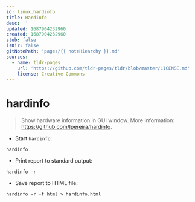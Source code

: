 ```yaml
---
id: linux.hardinfo
title: Hardinfo
desc: ''
updated: 1687904232960
created: 1687904232960
stub: false
isDir: false
gitNotePath: 'pages/{{ noteHiearchy }}.md'
sources:
  - name: tldr-pages
    url: 'https://github.com/tldr-pages/tldr/blob/master/LICENSE.md'
    license: Creative Commons
---
```

# hardinfo

> Show hardware information in GUI window.
> More information: <https://github.com/lpereira/hardinfo>.

- Start `hardinfo`:

`hardinfo`

- Print report to standard output:

`hardinfo -r`

- Save report to HTML file:

`hardinfo -r -f html > hardinfo.html`

